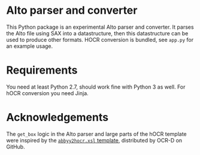 # Alto parser and converter

This Python package is an experimental Alto parser and converter. It
parses the Alto file using SAX into a datastructure, then this
datastructure can be used to produce other formats. HOCR conversion is
bundled, see `app.py` for an example usage.

# Requirements

You need at least Python 2.7, should work fine with Python 3 as
well. For hOCR conversion you need Jinja.

# Acknowledgements

The `get_box` logic in the Alto parser and large parts of the hOCR template were inspired
by the [`abbyy2hocr.xsl` template](https://github.com/OCR-D/format-converters/blob/9615db1920cb8e15a38427333b41cdbee8baf4b6/abbyy2hocr.xsl),
distributed by OCR-D on GitHub.
